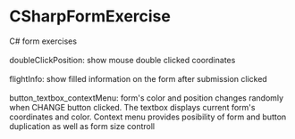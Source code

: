 # CSharpFormExercise
C# form exercises<br><br>
doubleClickPosition: show mouse double clicked coordinates<br><br>
flightInfo: show filled information on the form after submission clicked<br><br>
button_textbox_contextMenu: form's color and position changes randomly when CHANGE button clicked. The textbox displays current form's coordinates and color. Context menu provides posibility of form and button duplication as well as form size controll
